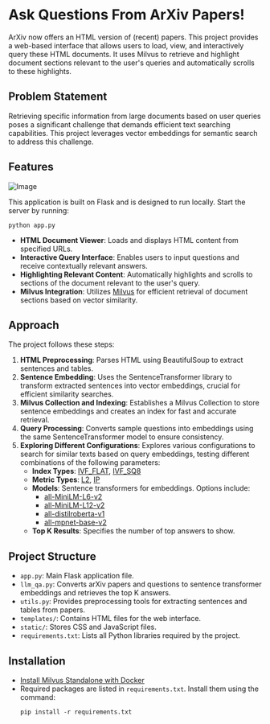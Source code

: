 # Ask Questions From ArXiv Papers!

ArXiv now offers an HTML version of (recent) papers. This project provides a web-based interface that allows users to load, view, and interactively query these HTML documents. It uses Milvus to retrieve and highlight document sections relevant to the user's queries and automatically scrolls to these highlights.



## Problem Statement

Retrieving specific information from large documents based on user queries poses a significant challenge that demands efficient text searching capabilities. This project leverages vector embeddings for semantic search to address this challenge.

## Features

![Image](./figs/sample_usage.gif)

This application is built on Flask and is designed to run locally. Start the server by running:
  ```
  python app.py
  ```
- **HTML Document Viewer**: Loads and displays HTML content from specified URLs.
- **Interactive Query Interface**: Enables users to input questions and receive contextually relevant answers.
- **Highlighting Relevant Content**: Automatically highlights and scrolls to sections of the document relevant to the user's query.
- **Milvus Integration**: Utilizes [Milvus](https://milvus.io/) for efficient retrieval of document sections based on vector similarity.

## Approach

The project follows these steps:
1. **HTML Preprocessing**: Parses HTML using BeautifulSoup to extract sentences and tables.
2. **Sentence Embedding**: Uses the SentenceTransformer library to transform extracted sentences into vector embeddings, crucial for efficient similarity searches.
3. **Milvus Collection and Indexing**: Establishes a Milvus Collection to store sentence embeddings and creates an index for fast and accurate retrieval.
4. **Query Processing**: Converts sample questions into embeddings using the same SentenceTransformer model to ensure consistency.
5. **Exploring Different Configurations**: Explores various configurations to search for similar texts based on query embeddings, testing different combinations of the following parameters:
   - **Index Types**: [IVF_FLAT](https://milvus.io/docs/index.md), [IVF_SQ8](https://milvus.io/docs/index.md)
   - **Metric Types**: [L2](https://milvus.io/docs/metric.md), [IP](https://milvus.io/docs/metric.md)
   - **Models**: Sentence transformers for embeddings. Options include:
     - [all-MiniLM-L6-v2](https://huggingface.co/sentence-transformers/all-MiniLM-L6-v2)
     - [all-MiniLM-L12-v2](https://huggingface.co/sentence-transformers/all-MiniLM-L12-v2)
     - [all-distilroberta-v1](https://huggingface.co/sentence-transformers/all-distilroberta-v1)
     - [all-mpnet-base-v2](https://huggingface.co/sentence-transformers/all-mpnet-base-v2)
   - **Top K Results**: Specifies the number of top answers to show.

## Project Structure

- `app.py`: Main Flask application file.
- `llm_qa.py`: Converts arXiv papers and questions to sentence transformer embeddings and retrieves the top K answers.
- `utils.py`: Provides preprocessing tools for extracting sentences and tables from papers.
- `templates/`: Contains HTML files for the web interface.
- `static/`: Stores CSS and JavaScript files.
- `requirements.txt`: Lists all Python libraries required by the project.

## Installation

- [Install Milvus Standalone with Docker](https://milvus.io/docs/install_standalone-docker.md)
- Required packages are listed in `requirements.txt`. Install them using the command:
  ```
  pip install -r requirements.txt
  ```